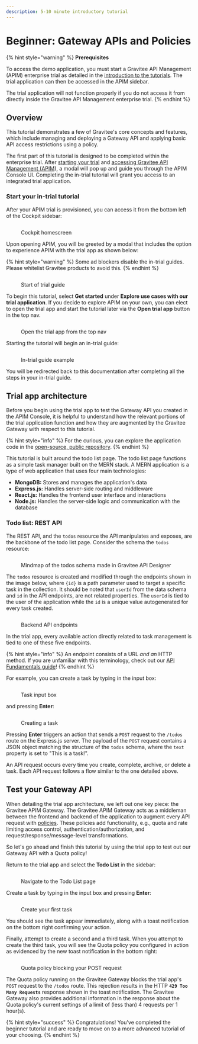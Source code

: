 ```yaml
---
description: 5-10 minute introductory tutorial
---
```


# Beginner: Gateway APIs and Policies

{% hint style="warning" %}
**Prerequisites**

To access the demo application, you must start a Gravitee API Management (APIM) enterprise trial as detailed in the [introduction to the tutorials](./#prerequisites). The trial application can then be accessed in the APIM sidebar.&#x20;

The trial application will not function properly if you do not access it from directly inside the Gravitee API Management enterprise trial.
{% endhint %}

## Overview

This tutorial demonstrates a few of Gravitee's core concepts and features, which include managing and deploying a Gateway API and applying basic API access restrictions using a policy.

The first part of this tutorial is designed to be completed within the enterprise trial. After [starting your trial](../install-and-upgrade/free-trial.md) and [accessing Gravitee API Management (APIM](comprehensive.md#start-your-in-trial-tutorial)), a modal will pop up and guide you through the APIM Console UI. Completing the in-trial tutorial will grant you access to an integrated trial application.

### Start your in-trial tutorial

After your APIM trial is provisioned, you can access it from the bottom left of the Cockpit sidebar:

<figure><img src="../../.gitbook/assets/image (1).png" alt=""><figcaption><p>Cockpit homescreen</p></figcaption></figure>

Upon opening APIM, you will be greeted by a modal that includes the option to experience APIM with the trial app as shown below:

{% hint style="warning" %}
Some ad blockers disable the in-trial guides. Please whitelist Gravitee products to avoid this.
{% endhint %}

<figure><img src="../../.gitbook/assets/Screenshot 2023-08-31 at 6.58.24 PM.png" alt=""><figcaption><p>Start of trial guide</p></figcaption></figure>

To begin this tutorial, select **Get started** under **Explore use cases with our trial application**. If you decide to explore APIM on your own, you can elect to open the trial app and start the tutorial later via the **Open trial app** button in the top nav.

<figure><img src="../../.gitbook/assets/Screenshot 2023-08-31 at 6.13.56 PM.png" alt=""><figcaption><p>Open the trial app from the top nav</p></figcaption></figure>

Starting the tutorial will begin an in-trial guide:

<figure><img src="../../.gitbook/assets/Screenshot 2023-08-31 at 6.16.46 PM.png" alt=""><figcaption><p>In-trial guide example</p></figcaption></figure>

You will be redirected back to this documentation after completing all the steps in your in-trial guide.

## Trial app architecture

Before you begin using the trial app to test the Gateway API you created in the APIM Console, it is helpful to understand how the relevant portions of the trial application function and how they are augmented by the Gravitee Gateway with respect to this tutorial.

{% hint style="info" %}
&#x20;For the curious, you can explore the application code in the [open-source, public repository](https://github.com/gravitee-io-labs/trial-sample-app).
{% endhint %}

This tutorial is built around the todo list page. The todo list page functions as a simple task manager built on the MERN stack. A MERN application is a type of web application that uses four main technologies:

* **MongoDB:** Stores and manages the application's data
* **Express.js:** Handles server-side routing and middleware
* **React.js:** Handles the frontend user interface and interactions
* **Node.js:** Handles the server-side logic and communication with the database

### Todo list: REST API

The REST API, and the `todos` resource the API manipulates and exposes, are the backbone of the todo list page. Consider the schema the `todos` resource:

<figure><img src="../../.gitbook/assets/image (4).png" alt=""><figcaption><p>Mindmap of the todos schema made in Gravitee API Designer</p></figcaption></figure>

The `todos` resource is created and modified through the endpoints shown in the image below, where `{id}` is a path parameter used to target a specific task in the collection. It should be noted that `userId` from the data schema and `id` in the API endpoints, are not related properties. The `userId` is tied to the user of the application while the `id` is a unique value autogenerated for every task created.

<figure><img src="../../.gitbook/assets/image (5).png" alt=""><figcaption><p>Backend API endpoints</p></figcaption></figure>

In the trial app, every available action directly related to task management is tied to one of these five endpoints.

{% hint style="info" %}
An endpoint consists of a URL _and an_ HTTP method. If you are unfamiliar with this terminology, check out our [API Fundamentals guide](https://documentation.gravitee.io/platform-overview/gravitee-essentials/api-fundamentals)!
{% endhint %}

For example, you can create a task by typing in the input box:

<figure><img src="../../.gitbook/assets/Screenshot 2023-08-10 at 4.32.13 PM.png" alt=""><figcaption><p>Task input box</p></figcaption></figure>

and pressing **Enter**:

<figure><img src="../../.gitbook/assets/Screenshot 2023-08-10 at 4.33.00 PM.png" alt=""><figcaption><p>Creating a task</p></figcaption></figure>

Pressing **Enter** triggers an action that sends a `POST` request to the `/todos` route on the Express.js server. The payload of the `POST` request contains a JSON object matching the structure of the `todos` schema, where the `text` property is set to "This is a task!". &#x20;

An API request occurs every time you create, complete, archive, or delete a task. Each API request follows a flow similar to the one detailed above.

## Test your Gateway API

When detailing the trial app architecture, we left out one key piece: the Gravitee APIM Gateway. The Gravitee APIM Gateway acts as a middleman between the frontend and backend of the application to augment every API request with [policies](../../overview/introduction-to-gravitee-api-management-apim/plugins.md#policies). These policies add functionality, e.g., quota and rate limiting access control, authentication/authorization, and request/response/message-level transformations.&#x20;

So let's go ahead and finish this tutorial by using the trial app to test out our Gateway API with a Quota policy!

Return to the trial app and select the **Todo List** in the sidebar:

<figure><img src="../../.gitbook/assets/Screenshot 2023-08-31 at 6.23.57 PM.png" alt=""><figcaption><p>Navigate to the Todo List page</p></figcaption></figure>

Create a task by typing in the input box and pressing **Enter**:

<figure><img src="../../.gitbook/assets/Screenshot 2023-08-31 at 6.23.22 PM.png" alt=""><figcaption><p>Create your first task</p></figcaption></figure>

You should see the task appear immediately, along with a toast notification on the bottom right confirming your action.

Finally, attempt to create a second and a third task. When you attempt to create the third task, you will see the Quota policy you configured in action as evidenced by the new toast notification in the bottom right:

<figure><img src="../../.gitbook/assets/Screenshot 2023-08-31 at 6.24.30 PM.png" alt=""><figcaption><p>Quota policy blocking your POST request</p></figcaption></figure>

The Quota policy running on the Gravitee Gateway blocks the trial app's `POST` request to the `/todos` route. This rejection results in the HTTP **`429 Too Many Requests`** response shown in the toast notification. The Gravitee Gateway also provides additional information in the response about the Quota policy's current settings of a limit of (less than) 4 requests per 1 hour(s).

{% hint style="success" %}
Congratulations! You've completed the beginner tutorial and are ready to move on to a more advanced tutorial of your choosing.
{% endhint %}
